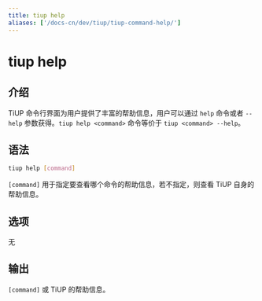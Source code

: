 ```yaml
---
title: tiup help
aliases: ['/docs-cn/dev/tiup/tiup-command-help/']
---
```


# tiup help

## 介绍

TiUP 命令行界面为用户提供了丰富的帮助信息，用户可以通过 `help` 命令或者 `--help` 参数获得。`tiup help <command>` 命令等价于 `tiup <command> --help`。

## 语法

```sh
tiup help [command]
```

`[command]` 用于指定要查看哪个命令的帮助信息，若不指定，则查看 TiUP 自身的帮助信息。

## 选项

无

## 输出

`[command]` 或 TiUP 的帮助信息。
